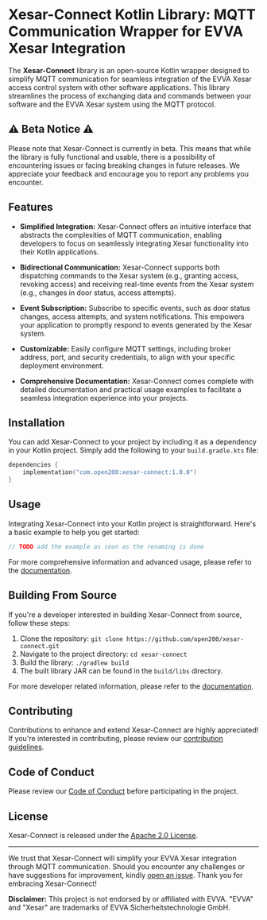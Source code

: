 # Xesar-Connect Kotlin Library: MQTT Communication Wrapper for EVVA Xesar Integration

The **Xesar-Connect** library is an open-source Kotlin wrapper designed to simplify MQTT communication for seamless integration of the EVVA Xesar access control system with other software applications. This library streamlines the process of exchanging data and commands between your software and the EVVA Xesar system using the MQTT protocol.

## ⚠️ Beta Notice ⚠️

Please note that Xesar-Connect is currently in beta. This means that while the library is fully functional and usable, there is a possibility of encountering issues or facing breaking changes in future releases. We appreciate your feedback and encourage you to report any problems you encounter.


## Features

- **Simplified Integration:** Xesar-Connect offers an intuitive interface that abstracts the complexities of MQTT communication, enabling developers to focus on seamlessly integrating Xesar functionality into their Kotlin applications.

- **Bidirectional Communication:** Xesar-Connect supports both dispatching commands to the Xesar system (e.g., granting access, revoking access) and receiving real-time events from the Xesar system (e.g., changes in door status, access attempts).

- **Event Subscription:** Subscribe to specific events, such as door status changes, access attempts, and system notifications. This empowers your application to promptly respond to events generated by the Xesar system.

- **Customizable:** Easily configure MQTT settings, including broker address, port, and security credentials, to align with your specific deployment environment.

- **Comprehensive Documentation:** Xesar-Connect comes complete with detailed documentation and practical usage examples to facilitate a seamless integration experience into your projects.

## Installation

You can add Xesar-Connect to your project by including it as a dependency in your Kotlin project. Simply add the following to your `build.gradle.kts` file:

```kotlin
dependencies {
    implementation("com.open200:xesar-connect:1.0.0")
}
```


## Usage

Integrating Xesar-Connect into your Kotlin project is straightforward. Here's a basic example to help you get started:

```kotlin
// TODO add the example as soon as the renaming is done
```

For more comprehensive information and advanced usage, please refer to the [documentation](https://github.com/open200/xesar-connect/blob/main/docs/usage.md).

## Building From Source

If you're a developer interested in building Xesar-Connect from source, follow these steps:

1. Clone the repository: `git clone https://github.com/open200/xesar-connect.git`
2. Navigate to the project directory: `cd xesar-connect`
3. Build the library: `./gradlew build`
4. The built library JAR can be found in the `build/libs` directory.

For more developer related information, please refer to the [documentation](https://github.com/open200/xesar-connect/blob/main/docs/development.md).

## Contributing

Contributions to enhance and extend Xesar-Connect are highly appreciated! If you're interested in contributing, please review our [contribution guidelines](https://github.com/open200/xesar-connect/blob/main/CONTRIBUTING.md).

## Code of Conduct

Please review our [Code of Conduct](https://github.com/open200/xesar-connect/blob/main/CODE_OF_CONDUCT.md) before participating in the project.

## License

Xesar-Connect is released under the [Apache 2.0 License](https://github.com/open200/xesar-connect/blob/main/LICENSE).

---

We trust that Xesar-Connect will simplify your EVVA Xesar integration through MQTT communication. Should you encounter any challenges or have suggestions for improvement, kindly [open an issue](https://github.com/open200/xesar-connect/issues). Thank you for embracing Xesar-Connect!

**Disclaimer:** This project is not endorsed by or affiliated with EVVA. "EVVA" and "Xesar" are trademarks of EVVA Sicherheitstechnologie GmbH.
